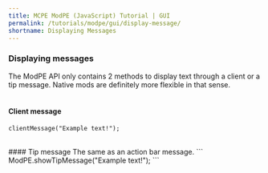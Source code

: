 ```yaml
---
title: MCPE ModPE (JavaScript) Tutorial | GUI
permalink: /tutorials/modpe/gui/display-message/
shortname: Displaying Messages
---
```

### Displaying messages
The ModPE API only contains 2 methods to display text through a client or a tip message. Native mods are definitely more flexible in that sense.  
<br>
#### Client message
```
clientMessage("Example text!");
```
<br>
#### Tip message
The same as an action bar message.
```
ModPE.showTipMessage("Example text!");
```
